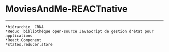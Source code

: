 # MoviesAndMe-REACTnative
---
    *hiérarchie  CRNA
    *Redux  bibliothèque open-source JavaScript de gestion d'état pour applications
    *React.Component
    *states,reducer,store
